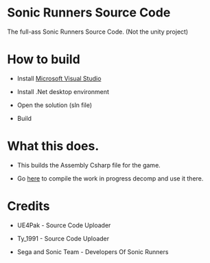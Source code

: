 # Sonic Runners Source Code

The full-ass Sonic Runners Source Code. (Not the unity project)


# How to build

- Install [Microsoft Visual Studio](https://visualstudio.microsoft.com/downloads/)

- Install .Net desktop environment

- Open the solution (sln file)

- Build

# What this does.

- This builds the Assembly Csharp file for the game.

- Go [here](https://github.com/ue4pak/Sonic-Runners-Decompilation) to compile the work in progress decomp and use it there.

# Credits

- UE4Pak - Source Code Uploader

- Ty_1991 - Source Code Uploader

- Sega and Sonic Team - Developers Of Sonic Runners

